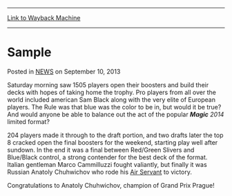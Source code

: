 
---
[Link to Wayback Machine](https://web.archive.org/web/20210501045435/https://magic.wizards.com/en/articles/archive/sample-2013-09-10)

[_metadata_:description]:- "This is summary text."
[_metadata_:generator]:- "Drupal 7 (http://drupal.org)"
[_metadata_:node]:- "46433"
[_metadata_:publish_date]:- "2013-09-10"
[_metadata_:source]:- "div-main-content"
[_metadata_:title]:- "Sample"
[_metadata_:wayback_capture_timestamp]:- "2021-05-01 04:54:35"
[_metadata_:wayback_raw_url]:- "https://web.archive.org/web/20210501045435id_/https://magic.wizards.com/en/articles/archive/sample-2013-09-10"
[_metadata_:wayback_url]:- "https://magic.wizards.com/en/articles/archive/sample-2013-09-10"
---


Sample
======



 Posted in [NEWS](/en/articles?source=MX_Nav2020)
 on September 10, 2013 










Saturday morning saw 1505 players open their boosters and build their decks with hopes of taking home the trophy. Pro players from all over the world included american Sam Black along with the very elite of European players. The Rule was that blue was the color to be in, but would it be true? And would anyone be able to balance out the act of the popular ***Magic** 2014*  limited format?


204 players made it through to the draft portion, and two drafts later the top 8 cracked open the final boosters for the weekend, starting play well after sundown. In the end it was a final between Red/Green Slivers and Blue/Black control, a strong contender for the best deck of the format. Italian gentleman Marco Cammilluzzi fought valiantly, but finally it was Russian Anatoly Chuhwichov who rode his [Air Servant](javascript:void()) to victory.


Congratulations to Anatoly Chuhwichov, champion of Grand Prix Prague!







